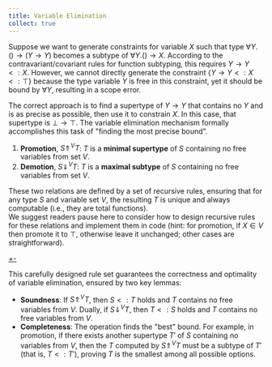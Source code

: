 ```yaml
---
title: Variable Elimination
collect: true
---
```


Suppose we want to generate constraints for variable $X$ such that type $\forall Y. () \to (Y\to Y)$ becomes a subtype of $\forall Y. () \to X$. According to the contravariant/covariant rules for function subtyping, this requires $Y \to Y \lt: X$. However, we cannot directly generate the constraint $\{ Y \to Y \lt: X \lt: \top\}$ because the type variable $Y$ is free in this constraint, yet it should be bound by $\forall Y$, resulting in a scope error.

The correct approach is to find a supertype of $Y \to Y$ that contains no $Y$ and is as precise as possible, then use it to constrain $X$. In this case, that supertype is $\bot \to \top$. The variable elimination mechanism formally accomplishes this task of "finding the most precise bound".

1. **Promotion**, $S \Uparrow^V T$: $T$ is a **minimal supertype** of $S$ containing no free variables from set $V$.
2. **Demotion**, $S \Downarrow^V T$: $T$ is a **maximal subtype** of $S$ containing no free variables from set $V$.

These two relations are defined by a set of recursive rules, ensuring that for any type $S$ and variable set $V$, the resulting $T$ is unique and always computable (i.e., they are total functions).  
We suggest readers pause here to consider how to design recursive rules for these relations and implement them in code (hint: for promotion, if $X \in V$ then promote it to $\top$, otherwise leave it unchanged; other cases are straightforward).

[+-](/blog/lti/ve_rules.md#:embed)

This carefully designed rule set guarantees the correctness and optimality of variable elimination, ensured by two key lemmas:

- **Soundness**: If $S \Uparrow^V T$, then $S \lt: T$ holds and $T$ contains no free variables from $V$. Dually, if $S \Downarrow^V T$, then $T \lt: S$ holds and $T$ contains no free variables from $V$.
- **Completeness**: The operation finds the "best" bound. For example, in promotion, if there exists another supertype $T'$ of $S$ containing no variables from $V$, then the $T$ computed by $S \Uparrow^V T$ must be a subtype of $T'$ (that is, $T \lt: T'$), proving $T$ is the smallest among all possible options.
